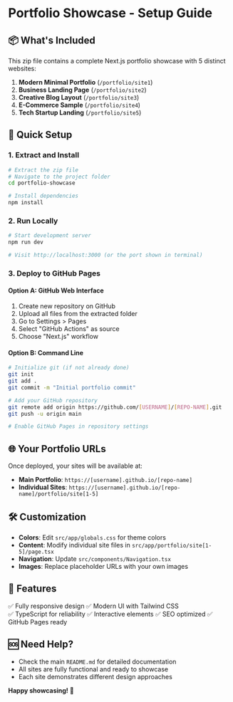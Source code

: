 # Portfolio Showcase - Setup Guide

## 📦 What's Included

This zip file contains a complete Next.js portfolio showcase with 5 distinct websites:

1. **Modern Minimal Portfolio** (`/portfolio/site1`)
2. **Business Landing Page** (`/portfolio/site2`) 
3. **Creative Blog Layout** (`/portfolio/site3`)
4. **E-Commerce Sample** (`/portfolio/site4`)
5. **Tech Startup Landing** (`/portfolio/site5`)

## 🚀 Quick Setup

### 1. Extract and Install
```bash
# Extract the zip file
# Navigate to the project folder
cd portfolio-showcase

# Install dependencies
npm install
```

### 2. Run Locally
```bash
# Start development server
npm run dev

# Visit http://localhost:3000 (or the port shown in terminal)
```

### 3. Deploy to GitHub Pages

#### Option A: GitHub Web Interface
1. Create new repository on GitHub
2. Upload all files from the extracted folder
3. Go to Settings > Pages
4. Select "GitHub Actions" as source
5. Choose "Next.js" workflow

#### Option B: Command Line
```bash
# Initialize git (if not already done)
git init
git add .
git commit -m "Initial portfolio commit"

# Add your GitHub repository
git remote add origin https://github.com/[USERNAME]/[REPO-NAME].git
git push -u origin main

# Enable GitHub Pages in repository settings
```

## 🌐 Your Portfolio URLs

Once deployed, your sites will be available at:
- **Main Portfolio**: `https://[username].github.io/[repo-name]`
- **Individual Sites**: `https://[username].github.io/[repo-name]/portfolio/site[1-5]`

## 🛠️ Customization

- **Colors**: Edit `src/app/globals.css` for theme colors
- **Content**: Modify individual site files in `src/app/portfolio/site[1-5]/page.tsx`
- **Navigation**: Update `src/components/Navigation.tsx`
- **Images**: Replace placeholder URLs with your own images

## 📱 Features

✅ Fully responsive design
✅ Modern UI with Tailwind CSS  
✅ TypeScript for reliability
✅ Interactive elements
✅ SEO optimized
✅ GitHub Pages ready

## 🆘 Need Help?

- Check the main `README.md` for detailed documentation
- All sites are fully functional and ready to showcase
- Each site demonstrates different design approaches

**Happy showcasing! 🎉**
